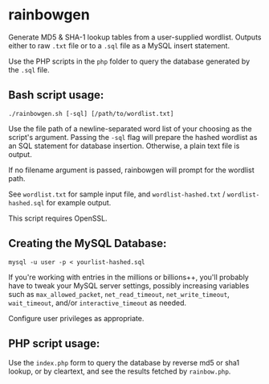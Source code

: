 rainbowgen
==========

Generate MD5 &amp; SHA-1 lookup tables from a user-supplied wordlist. Outputs 
either to raw `.txt` file or to a `.sql` file as a MySQL insert statement.

Use the PHP scripts in the `php` folder to query the database generated by the
`.sql` file. 

Bash script usage:
------

```
./rainbowgen.sh [-sql] [/path/to/wordlist.txt]
```

Use the file path of a newline-separated word list of your choosing as the 
script's argument. Passing the `-sql` flag will prepare the hashed wordlist as
an SQL statement for database insertion. Otherwise, a plain text file 
is output.

If no filename argument is passed, rainbowgen will prompt for the 
wordlist path. 

See `wordlist.txt` for sample input file, and `wordlist-hashed.txt` / 
`wordlist-hashed.sql` for example output.

This script requires OpenSSL.

Creating the MySQL Database:
------

```
mysql -u user -p < yourlist-hashed.sql
```
If you're working with entries in the millions or billions++, you'll probably 
have to tweak your MySQL server settings, 
possibly increasing variables such as `max_allowed_packet`, `net_read_timeout`,
`net_write_timeout`, `wait_timeout`, and/or `interactive_timeout` as needed.

Configure user privileges as appropriate.

PHP script usage:
------

Use the `index.php` form to query the database by reverse md5 or sha1 lookup, 
or by cleartext, and see the results fetched by `rainbow.php`.